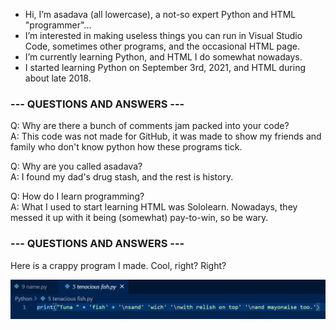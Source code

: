 - Hi, I’m asadava (all lowercase), a not-so expert Python and HTML "programmer"...
- I’m interested in making useless things you can run in Visual Studio Code, sometimes other programs, and the occasional HTML page.
- I’m currently learning Python, and HTML I do somewhat nowadays.
- I started learning Python on September 3rd, 2021, and HTML during about late 2018.

### --- QUESTIONS AND ANSWERS ---
Q: Why are there a bunch of comments jam packed into your code?<br/>
A: This code was not made for GitHub, it was made to show my friends and family who don't know python how these programs tick.

Q: Why are you called asadava?<br/>
A: I found my dad's drug stash, and the rest is history.

Q: How do I learn programming?<br/>
A: What I used to start learning HTML was Sololearn. Nowadays, they messed it up with it being (somewhat) pay-to-win, so be wary.
### --- QUESTIONS AND ANSWERS ---


Here is a crappy program I made. Cool, right? Right?

![A CRAPPY PROGRAM OF MINE](https://github.com/asadava/asadava/blob/main/imgs/boredom2.jpg)

<!---
If you see this, hide the body. Please.
--->
